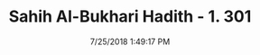 ---
title        : "Sahih Al-Bukhari Hadith - 1. 301"
date         : 7/25/2018 1:49:17 PM
draft        : false
type         : "hadith"
layout       : "hadith"
BookCode     : "SHB"
VolumeNumber : "1"
HadithNumber : "301"
categories  :  ["Menses-Menstruating women should not fast"]
tags  :  ["Abu Said Al Khudri"]
---